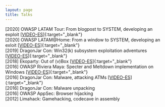 ```yaml
---
layout: page
title: Talks
---
```


[2020] OWASP LATAM Tour: From blogpost to SYSTEM, developing an exploit [[VIDEO-ES]](https://www.youtube.com/watch?v=8xHeNhx6dcY&t=2180s){:target="_blank"}
<br>
[2020] OWASP LATAM@Home: From a window to SYSTEM, developing an exloit [[VIDEO-ES]](https://www.youtube.com/watch?v=daPnSP4bKV8){:target="_blank"}
<br>
[2019] DragonJar Con: Win32(k) subsystem exploitation adventures [[VIDEO-ES]](https://www.youtube.com/watch?v=9vgB8ilDfiE){:target="_blank"}
<br>
[2018] Ekoparty: Out of (v)Box [[VIDEO-ES]](https://www.youtube.com/watch?v=TbnymHIGhYc){:target="_blank"}
<br>
[2016] OWASP Riviera Maya: Specter and Meltdown implementation on Windows [[VIDEO-ES]](https://www.youtube.com/watch?v=Lh_lWF-udx4){:target="_blank"}
<br>
[2016]  DragonJar Con: Malware, attacking ATMs [[VIDEO-ES]](https://www.youtube.com/watch?v=ri335Mxl1U4){:target="_blank"}
<br>
[2016] DragonJar Con: Malware unpacking
<br>
[2016] OWASP AppSec: Browser hijacking
<br>
[2012] Limahack: Gamehacking, codecave in assembly
